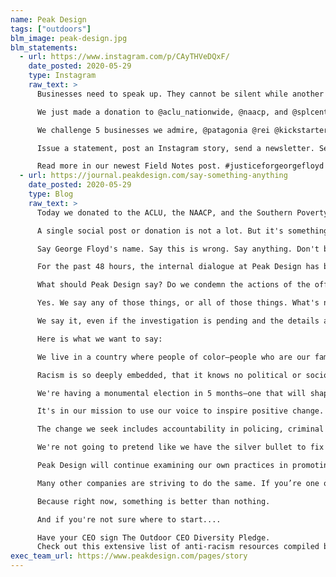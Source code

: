 ```yaml
---
name: Peak Design
tags: ["outdoors"]
blm_image: peak-design.jpg
blm_statements:
  - url: https://www.instagram.com/p/CAyTHVeDQxF/
    date_posted: 2020-05-29
    type: Instagram
    raw_text: >
      Businesses need to speak up. They cannot be silent while another black person is killed in America.⁠⠀

      We just made a donation to @aclu_nationwide, @naacp, and @splcenter. Those donations are not some sort of magic fix for deeply ingrained and systematic racism, but they do help put resources into the hands of those who fight day in and day out for racial and social justice. It is a start.⁠⠀

      We challenge 5 businesses we admire, @patagonia @rei @kickstarter @huckberry and @nomad, to use their platforms to speak up about racism, and make a donation of their own. It is time to #saysomethinggiveanything⁠⠀

      Issue a statement, post an Instagram story, send a newsletter. Seek out the wisdom and lessons of those who have been fighting this fight longer than you. Support your customers and employees. And encourage 5 other companies you love to do the same. Silence is unacceptable. ⁠⠀

      Read more in our newest Field Notes post. #justiceforgeorgefloyd #saytheirnames
  - url: https://journal.peakdesign.com/say-something-anything
    date_posted: 2020-05-29
    type: Blog
    raw_text: >
      Today we donated to the ACLU, the NAACP, and the Southern Poverty Law Center. We also asked five companies we admire to speak up about racism, make donations of their own, and to encourage five other companies to do the same. We hope that #saysomethinggiveanything catches on.

      A single social post or donation is not a lot. But it's something. And if there is one thing we urge other companies to say or do right now in response to the death of George Floyd, it's something. Anything.

      Say George Floyd's name. Say this is wrong. Say anything. Don't be silent while another black person is killed.

      For the past 48 hours, the internal dialogue at Peak Design has been heated. We're depressed and outraged.

      What should Peak Design say? Do we condemn the actions of the officers and call for them to be charged with murder? Do we speak to this incident in the greater context of the endless string of killings of unarmed black people? Do we find a leader in civil rights advocacy and amplify their message? Do we relate the incident to racism and prejudice in the outdoor industry (of which there is plenty)?

      Yes. We say any of those things, or all of those things. What's necessary is that we say it.

      We say it, even if the investigation is pending and the details are still unfolding. We say it, even when the internal dialogue about diversity and equity at our company is unresolved and evolving. We say it, knowing that we'll piss off a few of our own customers.

      Here is what we want to say:

      We live in a country where people of color—people who are our family, friends, customers, partners, and our own coworkers—live in fear of the police.

      Racism is so deeply embedded, that it knows no political or socioeconomic boundaries.

      We're having a monumental election in 5 months—one that will shape our country's dialogue surrounding racial and social justice for the next 4 years and beyond.

      It's in our mission to use our voice to inspire positive change. We will not "just stick to making products."

      The change we seek includes accountability in policing, criminal justice reform, increased representation in all sorts of places (like the outdoors), and businesses getting off the sidelines and using their platforms to address racism.

      We're not going to pretend like we have the silver bullet to fix everything.

      Peak Design will continue examining our own practices in promoting diversity, equity, and inclusivity at our company, industry, and society. We will continue to speak up when there is something to say, even if we don’t know exactly what the right thing to say is. When silence is the alternative, we would rather stumble than do nothing.

      Many other companies are striving to do the same. If you’re one of those companies, now is the time to say something. Issue a statement, post an Instagram story, send a newsletter. Seek out the wisdom and lessons of those who have been fighting this fight longer than you. Support your customers and employees. And encourage other companies you love to do the same.

      Because right now, something is better than nothing.

      And if you're not sure where to start....

      Have your CEO sign The Outdoor CEO Diversity Pledge.
      Check out this extensive list of anti-racism resources compiled by Sarah Sophie Flicker and Alyssa Klein in May 2020.
exec_team_url: https://www.peakdesign.com/pages/story
---
```

